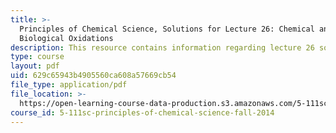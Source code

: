 ```yaml
---
title: >-
  Principles of Chemical Science, Solutions for Lecture 26: Chemical and
  Biological Oxidations
description: This resource contains information regarding lecture 26 solution.
type: course
layout: pdf
uid: 629c65943b4905560ca608a57669cb54
file_type: application/pdf
file_location: >-
  https://open-learning-course-data-production.s3.amazonaws.com/5-111sc-principles-of-chemical-science-fall-2014/629c65943b4905560ca608a57669cb54_MIT5_111F14_Lec26Soln.pdf
course_id: 5-111sc-principles-of-chemical-science-fall-2014
---
```


